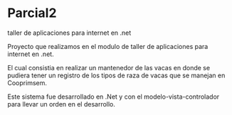 # Parcial2
taller de aplicaciones para internet en .net

Proyecto que realizamos en el modulo de taller de aplicaciones para internet en .net.

El cual consistia en realizar un mantenedor de las vacas en donde se pudiera tener un registro de los tipos de raza de vacas que se manejan en Cooprimsem.

Este sistema fue desarrollado en .Net y con el modelo-vista-controlador para llevar un orden en el desarrollo. 
